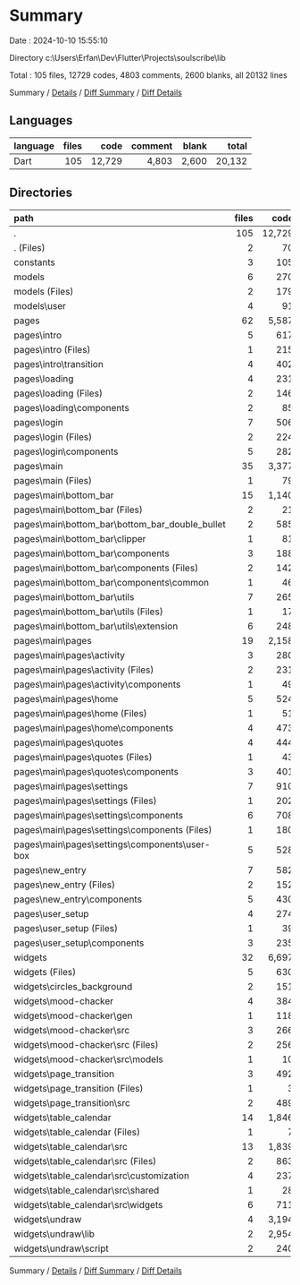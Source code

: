 # Summary

Date : 2024-10-10 15:55:10

Directory c:\\Users\\Erfan\\Dev\\Flutter\\Projects\\soulscribe\\lib

Total : 105 files,  12729 codes, 4803 comments, 2600 blanks, all 20132 lines

Summary / [Details](details.md) / [Diff Summary](diff.md) / [Diff Details](diff-details.md)

## Languages
| language | files | code | comment | blank | total |
| :--- | ---: | ---: | ---: | ---: | ---: |
| Dart | 105 | 12,729 | 4,803 | 2,600 | 20,132 |

## Directories
| path | files | code | comment | blank | total |
| :--- | ---: | ---: | ---: | ---: | ---: |
| . | 105 | 12,729 | 4,803 | 2,600 | 20,132 |
| . (Files) | 2 | 70 | 0 | 7 | 77 |
| constants | 3 | 105 | 1 | 7 | 113 |
| models | 6 | 270 | 2 | 42 | 314 |
| models (Files) | 2 | 179 | 0 | 21 | 200 |
| models\\user | 4 | 91 | 2 | 21 | 114 |
| pages | 62 | 5,587 | 161 | 484 | 6,232 |
| pages\\intro | 5 | 617 | 16 | 67 | 700 |
| pages\\intro (Files) | 1 | 215 | 0 | 11 | 226 |
| pages\\intro\\transition | 4 | 402 | 16 | 56 | 474 |
| pages\\loading | 4 | 231 | 2 | 18 | 251 |
| pages\\loading (Files) | 2 | 146 | 2 | 14 | 162 |
| pages\\loading\\components | 2 | 85 | 0 | 4 | 89 |
| pages\\login | 7 | 506 | 1 | 52 | 559 |
| pages\\login (Files) | 2 | 224 | 1 | 16 | 241 |
| pages\\login\\components | 5 | 282 | 0 | 36 | 318 |
| pages\\main | 35 | 3,377 | 137 | 296 | 3,810 |
| pages\\main (Files) | 1 | 79 | 0 | 3 | 82 |
| pages\\main\\bottom_bar | 15 | 1,140 | 77 | 192 | 1,409 |
| pages\\main\\bottom_bar (Files) | 2 | 21 | 0 | 5 | 26 |
| pages\\main\\bottom_bar\\bottom_bar_double_bullet | 2 | 585 | 14 | 84 | 683 |
| pages\\main\\bottom_bar\\clipper | 1 | 81 | 0 | 12 | 93 |
| pages\\main\\bottom_bar\\components | 3 | 188 | 0 | 31 | 219 |
| pages\\main\\bottom_bar\\components (Files) | 2 | 142 | 0 | 24 | 166 |
| pages\\main\\bottom_bar\\components\\common | 1 | 46 | 0 | 7 | 53 |
| pages\\main\\bottom_bar\\utils | 7 | 265 | 63 | 60 | 388 |
| pages\\main\\bottom_bar\\utils (Files) | 1 | 17 | 0 | 4 | 21 |
| pages\\main\\bottom_bar\\utils\\extension | 6 | 248 | 63 | 56 | 367 |
| pages\\main\\pages | 19 | 2,158 | 60 | 101 | 2,319 |
| pages\\main\\pages\\activity | 3 | 280 | 1 | 14 | 295 |
| pages\\main\\pages\\activity (Files) | 2 | 231 | 1 | 8 | 240 |
| pages\\main\\pages\\activity\\components | 1 | 49 | 0 | 6 | 55 |
| pages\\main\\pages\\home | 5 | 524 | 0 | 28 | 552 |
| pages\\main\\pages\\home (Files) | 1 | 51 | 0 | 3 | 54 |
| pages\\main\\pages\\home\\components | 4 | 473 | 0 | 25 | 498 |
| pages\\main\\pages\\quotes | 4 | 444 | 0 | 18 | 462 |
| pages\\main\\pages\\quotes (Files) | 1 | 43 | 0 | 2 | 45 |
| pages\\main\\pages\\quotes\\components | 3 | 401 | 0 | 16 | 417 |
| pages\\main\\pages\\settings | 7 | 910 | 59 | 41 | 1,010 |
| pages\\main\\pages\\settings (Files) | 1 | 202 | 0 | 7 | 209 |
| pages\\main\\pages\\settings\\components | 6 | 708 | 59 | 34 | 801 |
| pages\\main\\pages\\settings\\components (Files) | 1 | 180 | 0 | 5 | 185 |
| pages\\main\\pages\\settings\\components\\user-box | 5 | 528 | 59 | 29 | 616 |
| pages\\new_entry | 7 | 582 | 5 | 28 | 615 |
| pages\\new_entry (Files) | 2 | 152 | 1 | 9 | 162 |
| pages\\new_entry\\components | 5 | 430 | 4 | 19 | 453 |
| pages\\user_setup | 4 | 274 | 0 | 23 | 297 |
| pages\\user_setup (Files) | 1 | 39 | 0 | 3 | 42 |
| pages\\user_setup\\components | 3 | 235 | 0 | 20 | 255 |
| widgets | 32 | 6,697 | 4,639 | 2,060 | 13,396 |
| widgets (Files) | 5 | 630 | 41 | 86 | 757 |
| widgets\\circles_background | 2 | 151 | 0 | 15 | 166 |
| widgets\\mood-chacker | 4 | 384 | 67 | 48 | 499 |
| widgets\\mood-chacker\\gen | 1 | 118 | 8 | 12 | 138 |
| widgets\\mood-chacker\\src | 3 | 266 | 59 | 36 | 361 |
| widgets\\mood-chacker\\src (Files) | 2 | 256 | 59 | 34 | 349 |
| widgets\\mood-chacker\\src\\models | 1 | 10 | 0 | 2 | 12 |
| widgets\\page_transition | 3 | 492 | 66 | 93 | 651 |
| widgets\\page_transition (Files) | 1 | 3 | 0 | 2 | 5 |
| widgets\\page_transition\\src | 2 | 489 | 66 | 91 | 646 |
| widgets\\table_calendar | 14 | 1,846 | 294 | 380 | 2,520 |
| widgets\\table_calendar (Files) | 1 | 7 | 2 | 2 | 11 |
| widgets\\table_calendar\\src | 13 | 1,839 | 292 | 378 | 2,509 |
| widgets\\table_calendar\\src (Files) | 2 | 863 | 94 | 173 | 1,130 |
| widgets\\table_calendar\\src\\customization | 4 | 237 | 171 | 104 | 512 |
| widgets\\table_calendar\\src\\shared | 1 | 28 | 15 | 12 | 55 |
| widgets\\table_calendar\\src\\widgets | 6 | 711 | 12 | 89 | 812 |
| widgets\\undraw | 4 | 3,194 | 4,171 | 1,438 | 8,803 |
| widgets\\undraw\\lib | 2 | 2,954 | 4,164 | 1,395 | 8,513 |
| widgets\\undraw\\script | 2 | 240 | 7 | 43 | 290 |

Summary / [Details](details.md) / [Diff Summary](diff.md) / [Diff Details](diff-details.md)